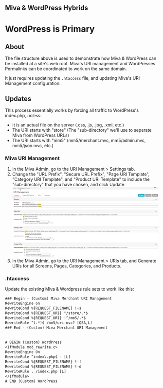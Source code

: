 ## Miva & WordPress Hybrids
# WordPress is Primary

## About

The file structure above is used to demonstrate how Miva & WordPress can be installed at a site's web root. Miva's URI management and WordPresses Permalinks can be coordinated to work on the same domain.

It just requires updating the `.htaccess` file, and updating Miva's URI Management configuration.

## Updates

This process essentially works by forcing all traffic to WordPress's index.php, *unless*:

* It is an actual file on the server (.css, .js, .jpg, .xml, etc.)
* The URI starts with "store" (The "sub-directory" we'll use to seperate Miva from WordPress URLs)
* The URI starts with "mm5" (mm5/merchant.mvc, mm5/admin.mvc, mm5/json.mvc, etc.)


### Miva URI Management

1. In the Miva Admin, go to the URI Management > Settings tab.
2. Change the "URL Prefix", "Secure URL Prefix", "Page URI Template", "Category URI Template", and "Product URI Template" to include the "sub-directory" that you have chosen, and click Update.
![Screen shot depicting Step 2](miva-uri-management-settings.jpg)
3. In the Miva Admin, go to the URI Management > URIs tab, and Generate URIs for all Screens, Pages, Categories, and Products.

### .htaccess

Update the existing Miva & Wordpress rule sets to work like this:

```
### Begin - (Custom) Miva Merchant URI Management
RewriteEngine on
RewriteCond %{REQUEST_FILENAME} !-s
RewriteCond %{REQUEST_URI} ^/store/.*$
RewriteCond %{REQUEST_URI} !^/mm5/.*$
RewriteRule ^(.*)$ /mm5/uri.mvc? [QSA,L]
### End - (Custom) Miva Merchant URI Management


# BEGIN (Custom) WordPress
<IfModule mod_rewrite.c>
RewriteEngine On
RewriteRule ^index\.php$ - [L]
RewriteCond %{REQUEST_FILENAME} !-f
RewriteCond %{REQUEST_FILENAME} !-d
RewriteRule . /index.php [L]
</IfModule>
# END (Custom) WordPress
```
